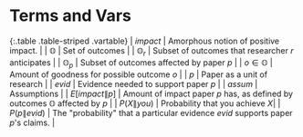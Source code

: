 # Terms and Vars

{:.table .table-striped .vartable}
| $impact$           | Amorphous notion of positive impact.   |
| $\mathbb{O}$       | Set of outcomes        |
| $\mathbb{O}_r$       | Subset of outcomes that researcher $r$ anticipates  |
| $\mathbb{O}_p$       | Subset of outcomes affected by paper $p$  |
| $o\in\mathbb{O}$   | Amount of goodness for possible outcome $o$   |
| $p$                | Paper as a unit of research |
| $evid$             | Evidence needed to support paper $p$ |
| $assum$            | Assumptions |
| $E[impact \| p]$   | Amount of impact paper $p$ has, as defined by outcomes $\mathbb{O}$ affected by $p$ |
| $P(X\|you)$        | Probability that you achieve $X$|
| $P(p\|evid)$       | The "probability" that a particular evidence $evid$ supports paper $p$'s claims. |
